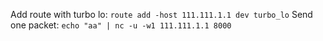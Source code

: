Add route with turbo lo:
`route add -host 111.111.1.1 dev turbo_lo`
Send one packet:
`echo "aa" | nc -u -w1 111.111.1.1 8000`
